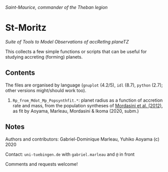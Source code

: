 _Saint-Maurice, commander of the Theban legion_

# St-Moritz
_Suite of Tools to Model Observations of accRetIng planeTZ_

This collects a few simple functions or scripts that can be useful for studying accreting (forming) planets.

## Contents

The files are organised by language (`gnuplot` (4.2/5), `idl` (8.7), `python` (2.7); other versions might/should work too).

1. `Rp_from_Mdot_Mp_Popsynthfit.*`: planet radius as a function of accretion rate and mass, from the population syntheses of [Mordasini et al. (2012)](http://adsabs.harvard.edu/abs/2012A%26A...547A.112M), as fit by Aoyama, Marleau, Mordasini & Ikoma (2020, subm.)


## Notes

Authors and contributors: Gabriel-Dominique Marleau, Yuhiko Aoyama (c) 2020

Contact: `uni-tuebingen.de` with `gabriel.marleau` and `@` in front

Comments and requests welcome!
